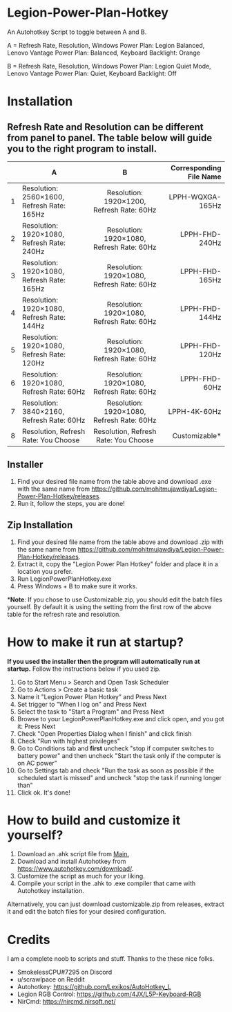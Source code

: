 # Legion-Power-Plan-Hotkey
An Autohotkey Script to toggle between A and B.

A = Refresh Rate, Resolution, Windows Power Plan: Legion Balanced, Lenovo Vantage Power Plan: Balanced, Keyboard Backlight: Orange

B = Refresh Rate, Resolution, Windows Power Plan: Legion Quiet Mode, Lenovo Vantage Power Plan: Quiet, Keyboard Backlight: Off

# Installation

## Refresh Rate and Resolution can be different from panel to panel. The table below will guide you to the right program to install.

|    | A                                           | B                                           | Corresponding File Name  |
| -- | ------------------------------------------- |:-------------------------------------------:| ------------------------:|
| 1  | Resolution: 2560×1600, Refresh Rate: 165Hz  | Resolution: 1920×1200, Refresh Rate: 60Hz   |     LPPH-WQXGA-165Hz     |
| 2  | Resolution: 1920×1080, Refresh Rate: 240Hz  | Resolution: 1920×1080, Refresh Rate: 60Hz   |     LPPH-FHD-240Hz       |
| 3  | Resolution: 1920×1080, Refresh Rate: 165Hz  | Resolution: 1920×1080, Refresh Rate: 60Hz   |     LPPH-FHD-165Hz       |
| 4  | Resolution: 1920×1080, Refresh Rate: 144Hz  | Resolution: 1920×1080, Refresh Rate: 60Hz   |     LPPH-FHD-144Hz       |
| 5  | Resolution: 1920×1080, Refresh Rate: 120Hz  | Resolution: 1920×1080, Refresh Rate: 60Hz   |     LPPH-FHD-120Hz       |
| 6  | Resolution: 1920×1080, Refresh Rate: 60Hz   | Resolution: 1920×1080, Refresh Rate: 60Hz   |     LPPH-FHD-60Hz        |
| 7  | Resolution: 3840×2160, Refresh Rate: 60Hz   | Resolution: 1920×1080, Refresh Rate: 60Hz   |     LPPH-4K-60Hz         |
| 8  | Resolution, Refresh Rate: You Choose        | Resolution, Refresh Rate: You Choose        |     Customizable*         |



## Installer

1. Find your desired file name from the table above and download .exe with the same name from https://github.com/mohitmujawdiya/Legion-Power-Plan-Hotkey/releases.
2. Run it, follow the steps, you are done!

 
## Zip Installation

1. Find your desired file name from the table above and download .zip with the same name from https://github.com/mohitmujawdiya/Legion-Power-Plan-Hotkey/releases.
2. Extract it, copy the "Legion Power Plan Hotkey" folder and place it in a location you prefer.
3. Run LegionPowerPlanHotkey.exe
5. Press Windows + B to make sure it works.

***Note**: If you chose to use Customizable.zip, you should edit the batch files yourself. By default it is using the setting from the first row of the above table for the refresh rate and resolution.

# How to make it run at startup?

**If you used the installer then the program will automatically run at startup.** Follow the instructions below if you used zip.

1. Go to Start Menu > Search and Open Task Scheduler
2. Go to Actions > Create a basic task
3. Name it "Legion Power Plan Hotkey" and Press Next
4. Set trigger to "When I log on" and Press Next
5. Select the task to "Start a Program" and Press Next
7. Browse to your LegionPowerPlanHotkey.exe and click open, and you got it: Press Next
8. Check "Open Properties Dialog when I finish" and click finish
9. Check "Run with highest privileges"
10. Go to Conditions tab and **first** uncheck "stop if computer switches to battery power" and then uncheck "Start the task only if the computer is on AC power"
11. Go to Settings tab and check "Run the task as soon as possible if the scheduled start is missed" and uncheck "stop the task if running longer than"
12. Click ok. It's done!

# How to build and customize it yourself?

1. Download an .ahk script file from [Main.](https://github.com/mohitmujawdiya/Legion-Power-Plan-Hotkey/tree/main/Specific%20AHK%20Scripts)
2. Download and install Autohotkey from https://www.autohotkey.com/download/.
4. Customize the script as much for your liking.
5. Compile your script in the .ahk to .exe compiler that came with Autohotkey installation.

Alternatively, you can just download customizable.zip from releases, extract it and edit the batch files for your desired configuration.

# Credits

I am a complete noob to scripts and stuff. Thanks to the these nice folks.

- SmokelessCPU#7295 on Discord
- u/scrawlpace on Reddit
- Autohotkey: https://github.com/Lexikos/AutoHotkey_L
- Legion RGB Control: https://github.com/4JX/L5P-Keyboard-RGB
- NirCmd: https://nircmd.nirsoft.net/

